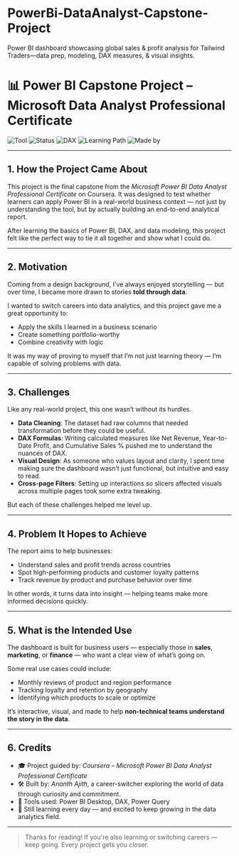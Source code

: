 # PowerBi-DataAnalyst-Capstone-Project
Power BI dashboard showcasing global sales &amp; profit analysis for Tailwind Traders—data prep, modeling, DAX measures, &amp; visual insights.

# 📊 Power BI Capstone Project – Microsoft Data Analyst Professional Certificate

![Tool](https://img.shields.io/badge/Built%20With-Power%20BI-yellow?logo=powerbi&logoColor=white)
![Status](https://img.shields.io/badge/Status-Completed-brightgreen)
![DAX](https://img.shields.io/badge/DAX-Used-success)
![Learning Path](https://img.shields.io/badge/Learning%20Journey-Career%20Switcher-blueviolet)
![Made by](https://img.shields.io/badge/By-Ananth%20Ajith-lightgrey)

---

## **1. How the Project Came About**

This project is the final capstone from the *Microsoft Power BI Data Analyst Professional Certificate* on Coursera. It was designed to test whether learners can apply Power BI in a real-world business context — not just by understanding the tool, but by actually building an end-to-end analytical report.

After learning the basics of Power BI, DAX, and data modeling, this project felt like the perfect way to tie it all together and show what I could do.

---

## **2. Motivation**

Coming from a design background, I’ve always enjoyed storytelling — but over time, I became more drawn to stories **told through data**.

I wanted to switch careers into data analytics, and this project gave me a great opportunity to:
- Apply the skills I learned in a business scenario
- Create something portfolio-worthy
- Combine creativity with logic

It was my way of proving to myself that I’m not just learning theory — I’m capable of solving problems with data.

---

## **3. Challenges**

Like any real-world project, this one wasn’t without its hurdles.

- **Data Cleaning**: The dataset had raw columns that needed transformation before they could be useful.
- **DAX Formulas**: Writing calculated measures like Net Revenue, Year-to-Date Profit, and Cumulative Sales % pushed me to understand the nuances of DAX.
- **Visual Design**: As someone who values layout and clarity, I spent time making sure the dashboard wasn’t just functional, but intuitive and easy to read.
- **Cross-page Filters**: Setting up interactions so slicers affected visuals across multiple pages took some extra tweaking.

But each of these challenges helped me level up.

---

## **4. Problem It Hopes to Achieve**

The report aims to help businesses:
- Understand sales and profit trends across countries
- Spot high-performing products and customer loyalty patterns
- Track revenue by product and purchase behavior over time

In other words, it turns data into insight — helping teams make more informed decisions quickly.

---

## **5. What is the Intended Use**

The dashboard is built for business users — especially those in **sales**, **marketing**, or **finance** — who want a clear view of what’s going on.

Some real use cases could include:
- Monthly reviews of product and region performance
- Tracking loyalty and retention by geography
- Identifying which products to scale or optimize

It’s interactive, visual, and made to help **non-technical teams understand the story in the data**.

---

## **6. Credits**

- 🎓 Project guided by: *Coursera – Microsoft Power BI Data Analyst Professional Certificate*
- 🛠 Built by: *Ananth Ajith*, a career-switcher exploring the world of data through curiosity and commitment.
- 🧠 Tools used: Power BI Desktop, DAX, Power Query
- 🌱 Still learning every day — and excited to keep growing in the data analytics field.

---

> Thanks for reading! If you're also learning or switching careers — keep going. Every project gets you closer.



